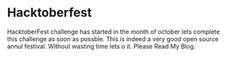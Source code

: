# Hacktoberfest
HacktoberFest challenge has started in the month of october
lets complete this challenge as soon as possble.
This is indeed a very good open source annul festival.
Without wasting time lets o it.
Please Read My Blog.
